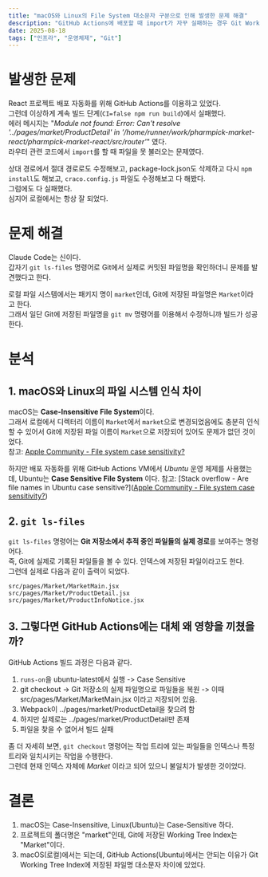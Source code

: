 ```yaml
---
title: "macOS와 Linux의 File System 대소문자 구분으로 인해 발생한 문제 해결"
description: "GitHub Actions에 배포할 때 import가 자꾸 실패하는 경우 Git Working Tree Index를 확인해보세요"
date: 2025-08-18
tags: ["인프라", "운영체제", "Git"]
---
```


# 발생한 문제

React 프로젝트 배포 자동화를 위해 GitHub Actions를 이용하고 있었다.  
그런데 이상하게 계속 빌드 단계(`CI=false npm run build`)에서 실패했다.  
에러 메시지는 "_Module not found: Error: Can't resolve '../pages/market/ProductDetail' in '/home/runner/work/pharmpick-market-react/pharmpick-market-react/src/router'_" 였다.  
라우터 관련 코드에서 `import`를 할 때 파일을 못 불러오는 문제였다.

상대 경로에서 절대 경로로도 수정해보고, package-lock.json도 삭제하고 다시 `npm install`도 해보고, `craco.config.js` 파일도 수정해보고 다 해봤다.  
그럼에도 다 실패했다.  
심지어 로컬에서는 항상 잘 되었다.

# 문제 해결

Claude Code는 신이다.  
갑자기 `git ls-files` 명령어로 Git에서 실제로 커밋된 파일명을 확인하더니 문제를 발견했다고 한다.

로컬 파일 시스템에서는 패키지 명이 `market`인데, Git에 저장된 파일명은 `Market`이라고 한다.  
그래서 일단 Git에 저장된 파일명을 `git mv` 명령어를 이용해서 수정하니까 빌드가 성공한다.

# 분석

## 1. macOS와 Linux의 파일 시스템 인식 차이
macOS는 **Case-Insensitive File System**이다.  
그래서 로컬에서 디렉터리 이름이 `Market`에서 `market`으로 변경되었음에도 충분히 인식할 수 있어서 Git에 저장된 파일 이름이 `Market`으로 저장되어 있어도 문제가 없던 것이었다.  
참고: [Apple Community - File system case sensitivity?](https://discussions.apple.com/thread/251191099?sortBy=rank)

하지만 배포 자동화를 위해 GitHub Actions VM에서 _Ubuntu_ 운영 체제를 사용했는데, Ubuntu는 **Case Sensitive File System** 이다.
참고: [Stack overflow - Are file names in Ubuntu case sensitive?]([Apple Community - File system case sensitivity?](https://discussions.apple.com/thread/251191099?sortBy=rank))

## 2. `git ls-files`
`git ls-files` 명령어는 **Git 저장소에서 추적 중인 파일들의 실제 경로**를 보여주는 명령어다.  
즉, Git에 실제로 기록된 파일들을 볼 수 있다. 인덱스에 저장된 파일이라고도 한다.  
그런데 실제로 다음과 같이 출력이 되었다.

```text
src/pages/Market/MarketMain.jsx
src/pages/Market/ProductDetail.jsx
src/pages/Market/ProductInfoNotice.jsx
```

## 3. 그렇다면 GitHub Actions에는 대체 왜 영향을 끼쳤을까?
GitHub Actions 빌드 과정은 다음과 같다.

1. `runs-on`을 ubuntu-latest에서 실행 -> Case Sensitive
2. git checkout → Git 저장소의 실제 파일명으로 파일들을 복원 -> 이때 src/pages/Market/MarketMain.jsx 이라고 저장되어 있음.
3. Webpack이 ../pages/market/ProductDetail을 찾으려 함
4. 하지만 실제로는 ../pages/market/ProductDetail만 존재
5. 파일을 찾을 수 없어서 빌드 실패

좀 더 자세히 보면, `git checkout` 명령어는 작업 트리에 있는 파일들을 인덱스나 특정 트리와 일치시키는 작업을 수행한다.  
그런데 현재 인덱스 자체에 _Market_ 이라고 되어 있으니 불일치가 발생한 것이었다.

# 결론

1. macOS는 Case-Insensitive, Linux(Ubuntu)는 Case-Sensitive 하다.
2. 프로젝트의 폴더명은 "market"인데, Git에 저장된 Working Tree Index는 "Market"이다.
3. macOS(로컬)에서는 되는데, GitHub Actions(Ubuntu)에서는 안되는 이유가 Git Working Tree Index에 저장된 파일명 대소문자 차이에 있었다.
